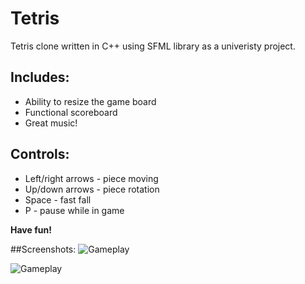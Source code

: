 # Tetris

Tetris clone written in C++ using SFML library as a univeristy project.

## Includes:
* Ability to resize the game board
* Functional scoreboard
* Great music!

## Controls:
* Left/right arrows - piece moving
* Up/down arrows - piece rotation
* Space - fast fall
* P - pause while in game

**Have fun!**

##Screenshots:
![Gameplay](https://i.imgur.com/xzO68aH.png)

![Gameplay](https://i.imgur.com/MpsTnz4.png)